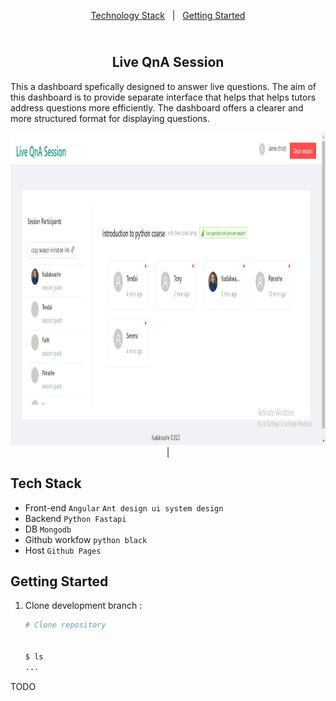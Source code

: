 <p align="center">
  <a href="#Technoly">Technology Stack</a> &nbsp; | &nbsp;
  <a href="#getting-started">Getting Started</a> 
</p>
<h2 align="center">
  </br>Live QnA Session
</h2>
This a dashboard  spefically designed to answer live questions. The aim of this
dashboard is to provide separate interface that helps that helps tutors address questions more efficiently.
The dashboard offers a clearer and more structured format for displaying questions.
<p align="center">
  <img src="screenshots/1.png" alt="screenshot" height="500"> &nbsp; | &nbsp;
</p>

## Tech Stack
- Front-end  `Angular`  `Ant design ui system design`
- Backend `Python Fastapi`
- DB `Mongodb`
- Github workfow `python black`
- Host `Github Pages`

## Getting Started
1. Clone development branch :
    ```bash
    # Clone repository
 
  
    $ ls 
    ...
  TODO
